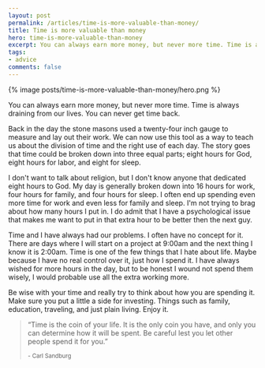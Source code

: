 ```yaml
---
layout: post
permalink: /articles/time-is-more-valuable-than-money/
title: Time is more valuable than money
hero: time-is-more-valuable-than-money
excerpt: You can always earn more money, but never more time. Time is always draining from our lives. You can never get time back.
tags:
- advice
comments: false
---
```


<div class="hero">{% image posts/time-is-more-valuable-than-money/hero.png %}</div>

<p>You can always earn more money, but never more time. Time is always draining from our lives. You can never get time back.</p>
<p>Back in the day the stone masons used a twenty-four inch gauge to measure and lay out their work. We can now use this tool as a way to teach us about the division of time and the right use of each day. The story goes that time could be broken down into three equal parts; eight hours for God, eight hours for labor, and eight for sleep.</p>
<p>I don't want to talk about religion, but I don't know anyone that dedicated eight hours to God. My day is generally broken down into 16 hours for work, four hours for family, and four hours for sleep. I often end up spending even more time for work and even less for family and sleep. I'm not trying to brag about how many hours I put in. I do admit that I have a psychological issue that makes me want to put in that extra hour to be better then the next guy.</p>
<p>Time and I have always had our problems. I often have no concept for it. There are days where I will start on a project at 9:00am and the next thing I know it is 2:00am. Time is one of the few things that I hate about life. Maybe because I have no real control over it, just how I spend it. I have always wished for more hours in the day, but to be honest I wound not spend them wisely, I would probable use all the extra working more.</p>
<p>Be wise with your time and really try to think about how you are spending it. Make sure you put a little a side for investing. Things such as family, education, traveling, and just plain living. Enjoy it.</p>
<blockquote>
  <p>&#8220;Time is the coin of your life. It is the only coin you have, and only you can determine how it will be spent. Be careful lest you let other people spend it for you.&#8221;</p>
  <small>- Carl Sandburg</small>
</blockquote>

